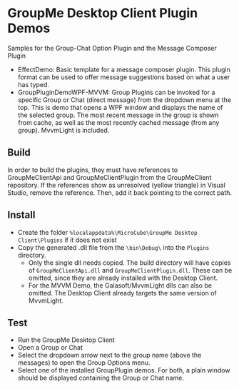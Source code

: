 # GroupMe Desktop Client Plugin Demos
Samples for the Group-Chat Option Plugin and the Message Composer Plugin
- EffectDemo: Basic template for a message composer plugin. This plugin format can be used to offer message suggestions based on what a user has typed.
- GroupPluginDemoWPF-MVVM: Group Plugins can be invoked for a specific Group or Chat (direct message) from the dropdown menu at the top. This is demo that opens a  WPF window and displays the name of the selected group. The most recent message in the group is shown from cache, as well as the most recently cached message (from any group). MvvmLight is included.

## Build
In order to build the plugins, they must have references to GroupMeClientApi and GroupMeClientPlugin from the GroupMeClient repository. 
If the references show as unresolved (yellow triangle) in Visual Studio, remove the reference. Then, add it back pointing to the correct path.

## Install
- Create the folder ```%localappdata%\MicroCube\GroupMe Desktop Client\Plugins``` if it does not exist
- Copy the generated .dll file from the ```\bin\Debug\``` into the ```Plugins``` directory. 
  - Only the single dll needs copied. The build directory will have copies of ```GroupMeClientApi.dll``` and ```GroupMeClientPlugin.dll```. These can be omitted, since they are already installed with the Desktop Client.
  - For the MVVM Demo, the Galasoft/MvvmLight dlls can also be omitted. The Desktop Client already targets the same version of MvvmLight.
  
## Test
- Run the GroupMe Desktop Client
- Open a Group or Chat
- Select the dropdown arrow next to the group name (above the messages) to open the Group Options menu.
- Select one of the installed GroupPlugin demos. For both, a plain window should be displayed containing the Group or Chat name.

